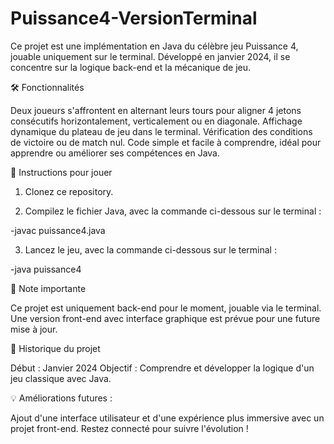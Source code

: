 # Puissance4-VersionTerminal
Ce projet est une implémentation en Java du célèbre jeu Puissance 4, jouable uniquement sur le terminal. Développé en janvier 2024, il se concentre sur la logique back-end et la mécanique de jeu.

🛠 Fonctionnalités

Deux joueurs s'affrontent en alternant leurs tours pour aligner 4 jetons consécutifs horizontalement, verticalement ou en diagonale.
Affichage dynamique du plateau de jeu dans le terminal.
Vérification des conditions de victoire ou de match nul.
Code simple et facile à comprendre, idéal pour apprendre ou améliorer ses compétences en Java.

🚀 Instructions pour jouer

1. Clonez ce repository.

2. Compilez le fichier Java, avec la commande ci-dessous sur le terminal :

-javac puissance4.java

3. Lancez le jeu, avec la commande ci-dessous sur le terminal :

-java puissance4

 📝 Note importante

Ce projet est uniquement back-end pour le moment, jouable via le terminal.
Une version front-end avec interface graphique est prévue pour une future mise à jour.

📅 Historique du projet

Début : Janvier 2024
Objectif : Comprendre et développer la logique d'un jeu classique avec Java.

💡 Améliorations futures : 

Ajout d'une interface utilisateur et d'une expérience plus immersive avec un projet front-end. Restez connecté pour suivre l'évolution !


